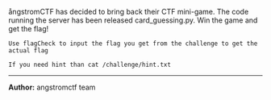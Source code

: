 &aring;ngstromCTF has decided to bring back their CTF mini-game. The code running the server has been released card_guessing.py. Win the game and get the flag!

`Use flagCheck to input the flag you get from the challenge to get the actual flag`

`If you need hint than cat /challenge/hint.txt`

---
**Author:** angstromctf team
